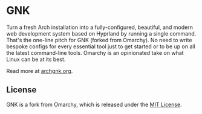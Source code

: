 # GNK

Turn a fresh Arch installation into a fully-configured, beautiful, and modern web development system based on Hyprland by running a single command. That's the one-line pitch for GNK (forked from Omarchy). No need to write bespoke configs for every essential tool just to get started or to be up on all the latest command-line tools. Omarchy is an opinionated take on what Linux can be at its best.

Read more at [archgnk.org](https://archgnk.org).

## License

GNK is a fork from Omarchy, which is released under the [MIT License](https://opensource.org/licenses/MIT).

